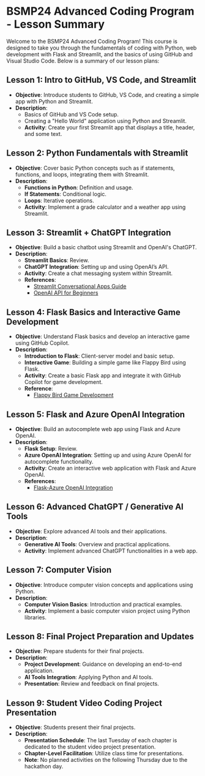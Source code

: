 # BSMP24 Advanced Coding Program - Lesson Summary  
   
Welcome to the BSMP24 Advanced Coding Program! This course is designed to take you through the fundamentals of coding with Python, web development with Flask and Streamlit, and the basics of using GitHub and Visual Studio Code. Below is a summary of our lesson plans:  
   
## Lesson 1: Intro to GitHub, VS Code, and Streamlit  
- **Objective**: Introduce students to GitHub, VS Code, and creating a simple app with Python and Streamlit.  
- **Description**:   
  - Basics of GitHub and VS Code setup.  
  - Creating a "Hello World" application using Python and Streamlit.  
  - **Activity**: Create your first Streamlit app that displays a title, header, and some text.  
   
## Lesson 2: Python Fundamentals with Streamlit  
- **Objective**: Cover basic Python concepts such as if statements, functions, and loops, integrating them with Streamlit.  
- **Description**:  
  - **Functions in Python**: Definition and usage.  
  - **If Statements**: Conditional logic.  
  - **Loops**: Iterative operations.  
  - **Activity**: Implement a grade calculator and a weather app using Streamlit.  
   
## Lesson 3: Streamlit + ChatGPT Integration  
- **Objective**: Build a basic chatbot using Streamlit and OpenAI's ChatGPT.  
- **Description**:  
  - **Streamlit Basics**: Review.  
  - **ChatGPT Integration**: Setting up and using OpenAI’s API.  
  - **Activity**: Create a chat messaging system within Streamlit.  
  - **References**:  
    - [Streamlit Conversational Apps Guide](https://docs.streamlit.io/develop/tutorials/llms/build-conversational-apps)  
    - [OpenAI API for Beginners](https://www.kdnuggets.com/openai-api-for-beginners-your-easy-to-follow-starter-guide)  
   
## Lesson 4: Flask Basics and Interactive Game Development  
- **Objective**: Understand Flask basics and develop an interactive game using GitHub Copilot.  
- **Description**:  
  - **Introduction to Flask**: Client-server model and basic setup.  
  - **Interactive Game**: Building a simple game like Flappy Bird using Flask.  
  - **Activity**: Create a basic Flask app and integrate it with GitHub Copilot for game development.  
  - **Reference**:  
    - [Flappy Bird Game Development](https://www.ai-for-devs.com/blog/a-journey-through-code-free-game-development-with-gpt-4-turbo-building-flappy-bird)  
   
## Lesson 5: Flask and Azure OpenAI Integration  
- **Objective**: Build an autocomplete web app using Flask and Azure OpenAI.  
- **Description**:  
  - **Flask Setup**: Review.  
  - **Azure OpenAI Integration**: Setting up and using Azure OpenAI for autocomplete functionality.  
  - **Activity**: Create an interactive web application with Flask and Azure OpenAI.  
  - **References**:  
    - [Flask-Azure OpenAI Integration](https://docs.microsoft.com/azure/openai)  
   
## Lesson 6: Advanced ChatGPT / Generative AI Tools  
- **Objective**: Explore advanced AI tools and their applications.  
- **Description**:  
  - **Generative AI Tools**: Overview and practical applications.  
  - **Activity**: Implement advanced ChatGPT functionalities in a web app.  
   
## Lesson 7: Computer Vision  
- **Objective**: Introduce computer vision concepts and applications using Python.  
- **Description**:  
  - **Computer Vision Basics**: Introduction and practical examples.  
  - **Activity**: Implement a basic computer vision project using Python libraries.  
   
## Lesson 8: Final Project Preparation and Updates  
- **Objective**: Prepare students for their final projects.  
- **Description**:  
  - **Project Development**: Guidance on developing an end-to-end application.  
  - **AI Tools Integration**: Applying Python and AI tools.  
  - **Presentation**: Review and feedback on final projects.  
   
## Lesson 9: Student Video Coding Project Presentation  
- **Objective**: Students present their final projects.  
- **Description**:  
  - **Presentation Schedule**: The last Tuesday of each chapter is dedicated to the student video project presentation.  
  - **Chapter-Level Facilitation**: Utilize class time for presentations.  
  - **Note**: No planned activities on the following Thursday due to the hackathon day.  
   
